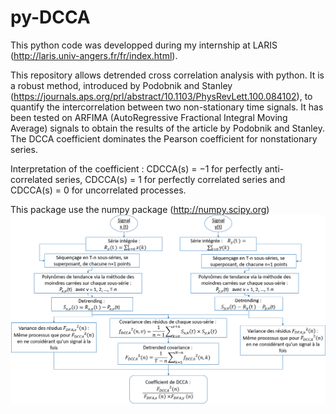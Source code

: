 # py-DCCA
This python code was developped during my internship at LARIS (http://laris.univ-angers.fr/fr/index.html).

This repository allows detrended cross correlation analysis with python.
It is a robust method, introduced by Podobnik and Stanley (https://journals.aps.org/prl/abstract/10.1103/PhysRevLett.100.084102), to quantify the intercorrelation between two non-stationary time signals.
It has been tested on ARFIMA (AutoRegressive Fractional Integral Moving Average) signals to obtain the results of the article by Podobnik and Stanley. The DCCA coefficient dominates the Pearson coefficient for nonstationary series.

Interpretation of the coefficient :  CDCCA(s) = −1 for perfectly anti-correlated series, CDCCA(s) = 1 for perfectly correlated series and CDCCA(s) = 0 for uncorrelated processes.

This package use the numpy package (http://numpy.scipy.org)
![py-DCCA Design](DCCA_COEF.png)
